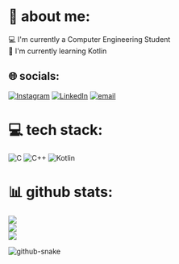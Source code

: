# 💫 about me:
💻 I'm currently a Computer Engineering Student<br>🌱 I'm currently learning Kotlin  

## 🌐 socials:
[![Instagram](https://img.shields.io/badge/Instagram-%23E4405F.svg?logo=Instagram&logoColor=white)](https://instagram.com/ahmt_erdem) [![LinkedIn](https://img.shields.io/badge/LinkedIn-%230077B5.svg?logo=linkedin&logoColor=white)](https://linkedin.com/in/ahmeterdm) [![email](https://img.shields.io/badge/Email-D14836?logo=gmail&logoColor=white)](mailto:ahmterdm14@gmail.com)  

# 💻 tech stack:
![C](https://img.shields.io/badge/c-%2300599C.svg?style=for-the-badge&logo=c&logoColor=white) ![C++](https://img.shields.io/badge/c++-%2300599C.svg?style=for-the-badge&logo=c%2B%2B&logoColor=white) ![Kotlin](https://img.shields.io/badge/kotlin-%237F52FF.svg?style=for-the-badge&logo=kotlin&logoColor=white)  

# 📊 github stats:
![](https://github-readme-stats.vercel.app/api?username=ahmterdm&theme=dark&hide_border=false&include_all_commits=true&count_private=true)<br/>
![](https://github-readme-streak-stats.herokuapp.com/?user=ahmterdm&theme=dark&hide_border=false)<br/>
![](https://github-readme-stats.vercel.app/api/top-langs/?username=ahmterdm&theme=dark&hide_border=false&include_private=true&token=GH_TOKEN)


<picture>
  <source media="(prefers-color-scheme: dark)" srcset="https://raw.githubusercontent.com/tobiasmeyhoefer/tobiasmeyhoefer/output/github-snake-dark.svg" />
  <source media="(prefers-color-scheme: light)" srcset="https://raw.githubusercontent.com/tobiasmeyhoefer/tobiasmeyhoefer/output/github-snake.svg" />
  <img alt="github-snake" src="https://raw.githubusercontent.com/tobiasmeyhoefer/tobiasmeyhoefer/output/github-snake.svg" />
</picture>

